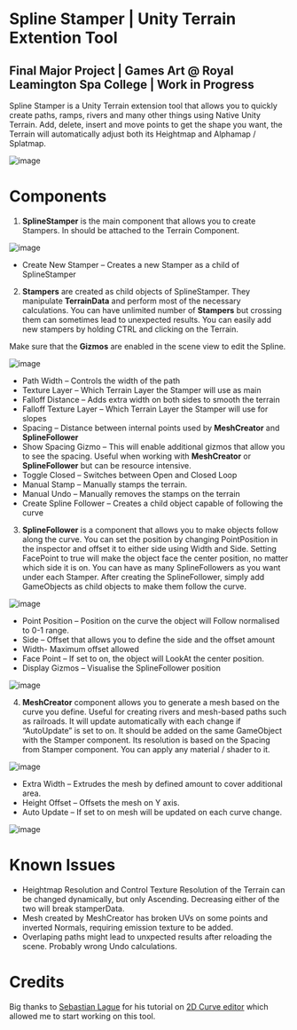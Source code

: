 # Spline Stamper | Unity Terrain Extention Tool 
## Final Major Project | Games Art @ Royal Leamington Spa College | Work in Progress
Spline Stamper is a Unity Terrain extension tool that allows you to quickly create paths, ramps, rivers and many other things using Native Unity Terrain.
Add, delete, insert and move points to get the shape you want, the Terrain will automatically adjust both its Heightmap and Alphamap / Splatmap.

![image](https://user-images.githubusercontent.com/91887444/135854675-65217bc2-30f2-4b11-a941-a70264502585.png)

# Components
1. **SplineStamper** is the main component that allows you to create Stampers. In should be attached to the Terrain Component.

![image](https://user-images.githubusercontent.com/91887444/135854812-88f72297-d16d-49a1-a897-e7af93ab3e38.png)
- Create New Stamper – Creates a new Stamper as a child of SplineStamper

2. **Stampers** are created as child objects of SplineStamper. They manipulate **TerrainData** and perform most of the necessary calculations. You can have unlimited number of **Stampers** but crossing them can sometimes lead to unexpected results.
You can easily add new stampers by holding CTRL and clicking on the Terrain.

Make sure that the **Gizmos** are enabled in the scene view to edit the Spline.

![image](https://user-images.githubusercontent.com/91887444/135855110-7d8967ee-0ef3-49ea-a2c6-17b810cbd1a7.png)

- Path Width – Controls the width of the path
- Texture Layer – Which Terrain Layer the Stamper will use as main
- Falloff Distance – Adds extra width on both sides to smooth the terrain
- Falloff Texture Layer – Which Terrain Layer the Stamper will use for slopes
- Spacing – Distance between internal points used by **MeshCreator** and **SplineFollower**
- Show Spacing Gizmo – This will enable additional gizmos that allow you to see the spacing. Useful when working with **MeshCreator** or **SplineFollower** but can be resource intensive.
- Toggle Closed – Switches between Open and Closed Loop
- Manual Stamp – Manually stamps the terrain.
- Manual Undo – Manually removes the stamps on the terrain
- Create Spline Follower – Creates a child object capable of following the curve

3. **SplineFollower** is a component that allows you to make objects follow along the curve. You can set the position by changing PointPosition in the inspector and offset it to either side using Width and Side. Setting FacePoint to true will make the object face the center position, no matter which side it is on. You can have as many SplineFollowers as you want under each Stamper. After creating the SplineFollower, simply add GameObjects as child objects to make them follow the curve.

![image](https://user-images.githubusercontent.com/91887444/135855583-17dd91f1-b247-41d0-b222-8c1e8b630d02.png)

- Point Position – Position on the curve the object will Follow normalised to 0-1 range.
- Side – Offset that allows you to define the side and the offset amount
- Width- Maximum offset allowed
- Face Point – If set to on, the object will LookAt the center position.
- Display Gizmos – Visualise the SplineFollower position

![image](https://user-images.githubusercontent.com/91887444/135855762-eb1364b7-dd96-452b-8fdf-2b01b4997454.png)

4. **MeshCreator** component allows you to generate a mesh based on the curve you define. Useful for creating rivers and mesh-based paths such as railroads. It will update automatically with each change if “AutoUpdate” is set to on. It should be added on the same GameObject with the Stamper component. Its resolution is based on the Spacing from Stamper component. You can apply any material / shader to it.

![image](https://user-images.githubusercontent.com/91887444/135856005-10b2a34f-2c13-4f21-b48d-97f8135275fa.png)

- Extra Width – Extrudes the mesh by defined amount to cover additional area.
- Height Offset – Offsets the mesh on Y axis.
- Auto Update – If set to on mesh will be updated on each curve change.

![image](https://user-images.githubusercontent.com/91887444/135856103-2a7150c7-6f8e-458a-a60f-7356890be327.png)

# Known Issues
- Heightmap Resolution and Control Texture Resolution of the Terrain can be changed dynamically, but only Ascending. Decreasing either of the two will break stamperData.
- Mesh created by MeshCreator has broken UVs on some points and inverted Normals, requiring emission texture to be added.
- Overlaping paths might lead to unxpected results after reloading the scene. Probably wrong Undo calculations.

# Credits
Big thanks to [Sebastian Lague](https://github.com/SebLague) for his tutorial on [2D Curve editor](https://www.youtube.com/watch?v=RF04Fi9OCPc&list=PLFt_AvWsXl0d8aDaovNztYf6iTChHzrHP) which allowed me to start working on this tool.
